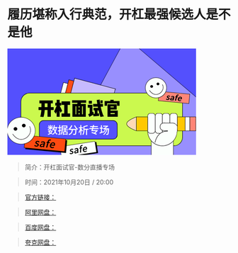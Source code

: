 # 履历堪称入行典范，开杠最强候选人是不是他

![img](../../assets/Cgp9HWFpLPaAUNR0AABtLO0y9Go869.png)

> 简介：开杠面试官-数分直播专场

> 时间：2021年10月20日 / 20:00

> [官方链接：]()

> [阿里网盘：]()

> [百度网盘：]()

> [夸克网盘：]()
